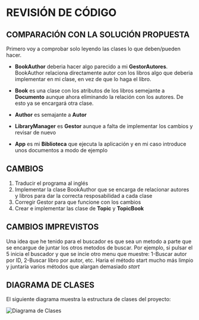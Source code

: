 # REVISIÓN DE CÓDIGO 
## COMPARACIÓN CON LA SOLUCIÓN PROPUESTA
Primero voy a comprobar solo leyendo las clases lo que deben/pueden hacer. 
+ **BookAuthor** deberia hacer algo parecido a mi **GestorAutores**. BookAuthor relaciona directamente autor con los libros algo que deberia implementar en mi clase, en vez de que lo haga el libro.

+ **Book** es una clase con los atributos de los libros semejante a **Documento** aunque ahora eliminando la relación con los autores. De esto ya se encargará otra clase.

+ **Author** es semajante a **Autor**

+ **LibraryManager** es **Gestor** aunque a falta de implementar los cambios y revisar de nuevo

+ **App** es mi **Biblioteca** que ejecuta la aplicación y en mi caso introduce unos documentos a modo de ejemplo

## CAMBIOS

1. Traducir el programa al inglés 
2. Implementar la clase BookAuthor que se encarga de relacionar autores y libros para dar la correcta resposabilidad a cada clase
3. Corregir Gestor para que funcione con los cambios 
4. Crear e implementar las clase de **Topic** y **TopicBook**  

## CAMBIOS IMPREVISTOS

Una idea que he tenido para el buscador es que sea un metodo a parte que se encargue de juntar los otros metodos de buscar. Por ejemplo, si pulsar el 5 inicia el buscador y que se incie otro menu que muestre: 1-Buscar autor por ID, 2-Buscar libro por autor, etc. Haria el método start mucho más limpio y juntaría varios métodos que alargan demasiado *start*

## DIAGRAMA DE CLASES

El siguiente diagrama muestra la estructura de clases del proyecto:

![Diagrama de Clases](link_al_diagrama)

